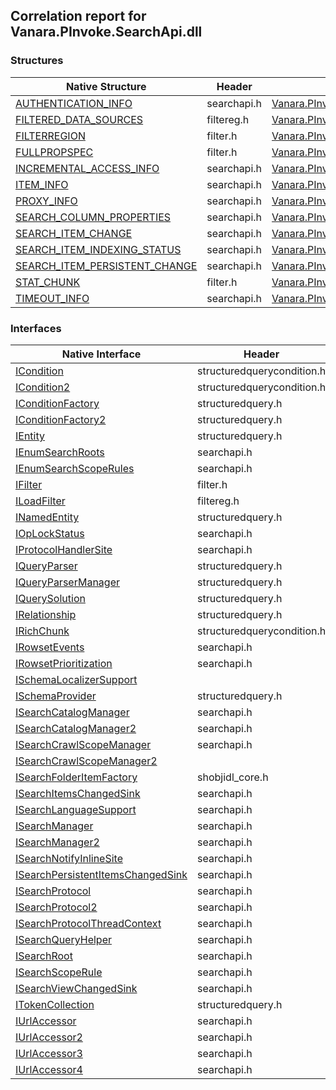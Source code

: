 ## Correlation report for Vanara.PInvoke.SearchApi.dll  
### Structures  
Native Structure | Header | Managed Structure  
--- | --- | ---  
[AUTHENTICATION_INFO](https://www.google.com/search?num=5&q=AUTHENTICATION_INFO+site%3Amicrosoft.com) | searchapi.h | [Vanara.PInvoke.SearchApi.AUTHENTICATION_INFO](https://github.com/dahall/Vanara/search?l=C%23&q=AUTHENTICATION_INFO)  
[FILTERED_DATA_SOURCES](http://msdn2.microsoft.com/en-us/library/5baae290-aead-4986-a7d4-0302931e0104) | filtereg.h | [Vanara.PInvoke.SearchApi.FILTERED_DATA_SOURCES](https://github.com/dahall/Vanara/search?l=C%23&q=FILTERED_DATA_SOURCES)  
[FILTERREGION](https://www.google.com/search?num=5&q=FILTERREGION+site%3Amicrosoft.com) | filter.h | [Vanara.PInvoke.SearchApi.FILTERREGION](https://github.com/dahall/Vanara/search?l=C%23&q=FILTERREGION)  
[FULLPROPSPEC](https://www.google.com/search?num=5&q=FULLPROPSPEC+site%3Amicrosoft.com) | filter.h | [Vanara.PInvoke.SearchApi.FULLPROPSPEC](https://github.com/dahall/Vanara/search?l=C%23&q=FULLPROPSPEC)  
[INCREMENTAL_ACCESS_INFO](https://www.google.com/search?num=5&q=INCREMENTAL_ACCESS_INFO+site%3Amicrosoft.com) | searchapi.h | [Vanara.PInvoke.SearchApi.INCREMENTAL_ACCESS_INFO](https://github.com/dahall/Vanara/search?l=C%23&q=INCREMENTAL_ACCESS_INFO)  
[ITEM_INFO](https://www.google.com/search?num=5&q=ITEM_INFO+site%3Amicrosoft.com) | searchapi.h | [Vanara.PInvoke.SearchApi.ITEM_INFO](https://github.com/dahall/Vanara/search?l=C%23&q=ITEM_INFO)  
[PROXY_INFO](https://www.google.com/search?num=5&q=PROXY_INFO+site%3Amicrosoft.com) | searchapi.h | [Vanara.PInvoke.SearchApi.PROXY_INFO](https://github.com/dahall/Vanara/search?l=C%23&q=PROXY_INFO)  
[SEARCH_COLUMN_PROPERTIES](https://www.google.com/search?num=5&q=SEARCH_COLUMN_PROPERTIES+site%3Amicrosoft.com) | searchapi.h | [Vanara.PInvoke.SearchApi.SEARCH_COLUMN_PROPERTIES](https://github.com/dahall/Vanara/search?l=C%23&q=SEARCH_COLUMN_PROPERTIES)  
[SEARCH_ITEM_CHANGE](https://www.google.com/search?num=5&q=SEARCH_ITEM_CHANGE+site%3Amicrosoft.com) | searchapi.h | [Vanara.PInvoke.SearchApi.SEARCH_ITEM_CHANGE](https://github.com/dahall/Vanara/search?l=C%23&q=SEARCH_ITEM_CHANGE)  
[SEARCH_ITEM_INDEXING_STATUS](https://www.google.com/search?num=5&q=SEARCH_ITEM_INDEXING_STATUS+site%3Amicrosoft.com) | searchapi.h | [Vanara.PInvoke.SearchApi.SEARCH_ITEM_INDEXING_STATUS](https://github.com/dahall/Vanara/search?l=C%23&q=SEARCH_ITEM_INDEXING_STATUS)  
[SEARCH_ITEM_PERSISTENT_CHANGE](https://www.google.com/search?num=5&q=SEARCH_ITEM_PERSISTENT_CHANGE+site%3Amicrosoft.com) | searchapi.h | [Vanara.PInvoke.SearchApi.SEARCH_ITEM_PERSISTENT_CHANGE](https://github.com/dahall/Vanara/search?l=C%23&q=SEARCH_ITEM_PERSISTENT_CHANGE)  
[STAT_CHUNK](https://www.google.com/search?num=5&q=STAT_CHUNK+site%3Amicrosoft.com) | filter.h | [Vanara.PInvoke.SearchApi.STAT_CHUNK](https://github.com/dahall/Vanara/search?l=C%23&q=STAT_CHUNK)  
[TIMEOUT_INFO](https://www.google.com/search?num=5&q=TIMEOUT_INFO+site%3Amicrosoft.com) | searchapi.h | [Vanara.PInvoke.SearchApi.TIMEOUT_INFO](https://github.com/dahall/Vanara/search?l=C%23&q=TIMEOUT_INFO)  
### Interfaces  
Native Interface | Header | Managed Interface  
--- | --- | ---  
[ICondition](https://www.google.com/search?num=5&q=ICondition+site%3Amicrosoft.com) | structuredquerycondition.h | [Vanara.PInvoke.SearchApi.ICondition](https://github.com/dahall/Vanara/search?l=C%23&q=ICondition)  
[ICondition2](https://www.google.com/search?num=5&q=ICondition2+site%3Amicrosoft.com) | structuredquerycondition.h | [Vanara.PInvoke.SearchApi.ICondition2](https://github.com/dahall/Vanara/search?l=C%23&q=ICondition2)  
[IConditionFactory](https://www.google.com/search?num=5&q=IConditionFactory+site%3Amicrosoft.com) | structuredquery.h | [Vanara.PInvoke.SearchApi.IConditionFactory](https://github.com/dahall/Vanara/search?l=C%23&q=IConditionFactory)  
[IConditionFactory2](https://www.google.com/search?num=5&q=IConditionFactory2+site%3Amicrosoft.com) | structuredquery.h | [Vanara.PInvoke.SearchApi.IConditionFactory2](https://github.com/dahall/Vanara/search?l=C%23&q=IConditionFactory2)  
[IEntity](https://www.google.com/search?num=5&q=IEntity+site%3Amicrosoft.com) | structuredquery.h | [Vanara.PInvoke.SearchApi.IEntity](https://github.com/dahall/Vanara/search?l=C%23&q=IEntity)  
[IEnumSearchRoots](https://www.google.com/search?num=5&q=IEnumSearchRoots+site%3Amicrosoft.com) | searchapi.h | [Vanara.PInvoke.SearchApi.IEnumSearchRoots](https://github.com/dahall/Vanara/search?l=C%23&q=IEnumSearchRoots)  
[IEnumSearchScopeRules](https://www.google.com/search?num=5&q=IEnumSearchScopeRules+site%3Amicrosoft.com) | searchapi.h | [Vanara.PInvoke.SearchApi.IEnumSearchScopeRules](https://github.com/dahall/Vanara/search?l=C%23&q=IEnumSearchScopeRules)  
[IFilter](https://www.google.com/search?num=5&q=IFilter+site%3Amicrosoft.com) | filter.h | [Vanara.PInvoke.SearchApi.IFilter](https://github.com/dahall/Vanara/search?l=C%23&q=IFilter)  
[ILoadFilter](http://msdn2.microsoft.com/en-us/library/7ac51909-fa0e-4f97-8da0-0ab4c5de7d60) | filtereg.h | [Vanara.PInvoke.SearchApi.ILoadFilter](https://github.com/dahall/Vanara/search?l=C%23&q=ILoadFilter)  
[INamedEntity](https://www.google.com/search?num=5&q=INamedEntity+site%3Amicrosoft.com) | structuredquery.h | [Vanara.PInvoke.SearchApi.INamedEntity](https://github.com/dahall/Vanara/search?l=C%23&q=INamedEntity)  
[IOpLockStatus](https://www.google.com/search?num=5&q=IOpLockStatus+site%3Amicrosoft.com) | searchapi.h | [Vanara.PInvoke.SearchApi.IOpLockStatus](https://github.com/dahall/Vanara/search?l=C%23&q=IOpLockStatus)  
[IProtocolHandlerSite](https://www.google.com/search?num=5&q=IProtocolHandlerSite+site%3Amicrosoft.com) | searchapi.h | [Vanara.PInvoke.SearchApi.IProtocolHandlerSite](https://github.com/dahall/Vanara/search?l=C%23&q=IProtocolHandlerSite)  
[IQueryParser](https://www.google.com/search?num=5&q=IQueryParser+site%3Amicrosoft.com) | structuredquery.h | [Vanara.PInvoke.SearchApi.IQueryParser](https://github.com/dahall/Vanara/search?l=C%23&q=IQueryParser)  
[IQueryParserManager](https://www.google.com/search?num=5&q=IQueryParserManager+site%3Amicrosoft.com) | structuredquery.h | [Vanara.PInvoke.SearchApi.IQueryParserManager](https://github.com/dahall/Vanara/search?l=C%23&q=IQueryParserManager)  
[IQuerySolution](https://www.google.com/search?num=5&q=IQuerySolution+site%3Amicrosoft.com) | structuredquery.h | [Vanara.PInvoke.SearchApi.IQuerySolution](https://github.com/dahall/Vanara/search?l=C%23&q=IQuerySolution)  
[IRelationship](https://www.google.com/search?num=5&q=IRelationship+site%3Amicrosoft.com) | structuredquery.h | [Vanara.PInvoke.SearchApi.IRelationship](https://github.com/dahall/Vanara/search?l=C%23&q=IRelationship)  
[IRichChunk](https://www.google.com/search?num=5&q=IRichChunk+site%3Amicrosoft.com) | structuredquerycondition.h | [Vanara.PInvoke.SearchApi.IRichChunk](https://github.com/dahall/Vanara/search?l=C%23&q=IRichChunk)  
[IRowsetEvents](https://www.google.com/search?num=5&q=IRowsetEvents+site%3Amicrosoft.com) | searchapi.h | [Vanara.PInvoke.SearchApi.IRowsetEvents](https://github.com/dahall/Vanara/search?l=C%23&q=IRowsetEvents)  
[IRowsetPrioritization](https://www.google.com/search?num=5&q=IRowsetPrioritization+site%3Amicrosoft.com) | searchapi.h | [Vanara.PInvoke.SearchApi.IRowsetPrioritization](https://github.com/dahall/Vanara/search?l=C%23&q=IRowsetPrioritization)  
[ISchemaLocalizerSupport](https://www.google.com/search?num=5&q=ISchemaLocalizerSupport+site%3Amicrosoft.com) |  | [Vanara.PInvoke.SearchApi.ISchemaLocalizerSupport](https://github.com/dahall/Vanara/search?l=C%23&q=ISchemaLocalizerSupport)  
[ISchemaProvider](https://www.google.com/search?num=5&q=ISchemaProvider+site%3Amicrosoft.com) | structuredquery.h | [Vanara.PInvoke.SearchApi.ISchemaProvider](https://github.com/dahall/Vanara/search?l=C%23&q=ISchemaProvider)  
[ISearchCatalogManager](https://www.google.com/search?num=5&q=ISearchCatalogManager+site%3Amicrosoft.com) | searchapi.h | [Vanara.PInvoke.SearchApi.ISearchCatalogManager](https://github.com/dahall/Vanara/search?l=C%23&q=ISearchCatalogManager)  
[ISearchCatalogManager2](https://www.google.com/search?num=5&q=ISearchCatalogManager2+site%3Amicrosoft.com) | searchapi.h | [Vanara.PInvoke.SearchApi.ISearchCatalogManager2](https://github.com/dahall/Vanara/search?l=C%23&q=ISearchCatalogManager2)  
[ISearchCrawlScopeManager](https://www.google.com/search?num=5&q=ISearchCrawlScopeManager+site%3Amicrosoft.com) | searchapi.h | [Vanara.PInvoke.SearchApi.ISearchCrawlScopeManager](https://github.com/dahall/Vanara/search?l=C%23&q=ISearchCrawlScopeManager)  
[ISearchCrawlScopeManager2](https://www.google.com/search?num=5&q=ISearchCrawlScopeManager2+site%3Amicrosoft.com) |  | [Vanara.PInvoke.SearchApi.ISearchCrawlScopeManager2](https://github.com/dahall/Vanara/search?l=C%23&q=ISearchCrawlScopeManager2)  
[ISearchFolderItemFactory](http://msdn2.microsoft.com/en-us/library/a684b373-6de4-4b4a-bbae-85e1c5a7e04a) | shobjidl_core.h | [Vanara.PInvoke.SearchApi.ISearchFolderItemFactory](https://github.com/dahall/Vanara/search?l=C%23&q=ISearchFolderItemFactory)  
[ISearchItemsChangedSink](https://www.google.com/search?num=5&q=ISearchItemsChangedSink+site%3Amicrosoft.com) | searchapi.h | [Vanara.PInvoke.SearchApi.ISearchItemsChangedSink](https://github.com/dahall/Vanara/search?l=C%23&q=ISearchItemsChangedSink)  
[ISearchLanguageSupport](https://www.google.com/search?num=5&q=ISearchLanguageSupport+site%3Amicrosoft.com) | searchapi.h | [Vanara.PInvoke.SearchApi.ISearchLanguageSupport](https://github.com/dahall/Vanara/search?l=C%23&q=ISearchLanguageSupport)  
[ISearchManager](https://www.google.com/search?num=5&q=ISearchManager+site%3Amicrosoft.com) | searchapi.h | [Vanara.PInvoke.SearchApi.ISearchManager](https://github.com/dahall/Vanara/search?l=C%23&q=ISearchManager)  
[ISearchManager2](http://msdn2.microsoft.com/en-us/library/EE08AC43-D2E9-4B70-BBA5-52E36DD7F9A1) | searchapi.h | [Vanara.PInvoke.SearchApi.ISearchManager2](https://github.com/dahall/Vanara/search?l=C%23&q=ISearchManager2)  
[ISearchNotifyInlineSite](https://www.google.com/search?num=5&q=ISearchNotifyInlineSite+site%3Amicrosoft.com) | searchapi.h | [Vanara.PInvoke.SearchApi.ISearchNotifyInlineSite](https://github.com/dahall/Vanara/search?l=C%23&q=ISearchNotifyInlineSite)  
[ISearchPersistentItemsChangedSink](https://www.google.com/search?num=5&q=ISearchPersistentItemsChangedSink+site%3Amicrosoft.com) | searchapi.h | [Vanara.PInvoke.SearchApi.ISearchPersistentItemsChangedSink](https://github.com/dahall/Vanara/search?l=C%23&q=ISearchPersistentItemsChangedSink)  
[ISearchProtocol](https://www.google.com/search?num=5&q=ISearchProtocol+site%3Amicrosoft.com) | searchapi.h | [Vanara.PInvoke.SearchApi.ISearchProtocol](https://github.com/dahall/Vanara/search?l=C%23&q=ISearchProtocol)  
[ISearchProtocol2](https://www.google.com/search?num=5&q=ISearchProtocol2+site%3Amicrosoft.com) | searchapi.h | [Vanara.PInvoke.SearchApi.ISearchProtocol2](https://github.com/dahall/Vanara/search?l=C%23&q=ISearchProtocol2)  
[ISearchProtocolThreadContext](https://www.google.com/search?num=5&q=ISearchProtocolThreadContext+site%3Amicrosoft.com) | searchapi.h | [Vanara.PInvoke.SearchApi.ISearchProtocolThreadContext](https://github.com/dahall/Vanara/search?l=C%23&q=ISearchProtocolThreadContext)  
[ISearchQueryHelper](https://www.google.com/search?num=5&q=ISearchQueryHelper+site%3Amicrosoft.com) | searchapi.h | [Vanara.PInvoke.SearchApi.ISearchQueryHelper](https://github.com/dahall/Vanara/search?l=C%23&q=ISearchQueryHelper)  
[ISearchRoot](https://www.google.com/search?num=5&q=ISearchRoot+site%3Amicrosoft.com) | searchapi.h | [Vanara.PInvoke.SearchApi.ISearchRoot](https://github.com/dahall/Vanara/search?l=C%23&q=ISearchRoot)  
[ISearchScopeRule](https://www.google.com/search?num=5&q=ISearchScopeRule+site%3Amicrosoft.com) | searchapi.h | [Vanara.PInvoke.SearchApi.ISearchScopeRule](https://github.com/dahall/Vanara/search?l=C%23&q=ISearchScopeRule)  
[ISearchViewChangedSink](https://www.google.com/search?num=5&q=ISearchViewChangedSink+site%3Amicrosoft.com) | searchapi.h | [Vanara.PInvoke.SearchApi.ISearchViewChangedSink](https://github.com/dahall/Vanara/search?l=C%23&q=ISearchViewChangedSink)  
[ITokenCollection](https://www.google.com/search?num=5&q=ITokenCollection+site%3Amicrosoft.com) | structuredquery.h | [Vanara.PInvoke.SearchApi.ITokenCollection](https://github.com/dahall/Vanara/search?l=C%23&q=ITokenCollection)  
[IUrlAccessor](https://www.google.com/search?num=5&q=IUrlAccessor+site%3Amicrosoft.com) | searchapi.h | [Vanara.PInvoke.SearchApi.IUrlAccessor](https://github.com/dahall/Vanara/search?l=C%23&q=IUrlAccessor)  
[IUrlAccessor2](https://www.google.com/search?num=5&q=IUrlAccessor2+site%3Amicrosoft.com) | searchapi.h | [Vanara.PInvoke.SearchApi.IUrlAccessor2](https://github.com/dahall/Vanara/search?l=C%23&q=IUrlAccessor2)  
[IUrlAccessor3](https://www.google.com/search?num=5&q=IUrlAccessor3+site%3Amicrosoft.com) | searchapi.h | [Vanara.PInvoke.SearchApi.IUrlAccessor3](https://github.com/dahall/Vanara/search?l=C%23&q=IUrlAccessor3)  
[IUrlAccessor4](https://www.google.com/search?num=5&q=IUrlAccessor4+site%3Amicrosoft.com) | searchapi.h | [Vanara.PInvoke.SearchApi.IUrlAccessor4](https://github.com/dahall/Vanara/search?l=C%23&q=IUrlAccessor4)  
